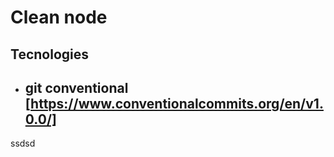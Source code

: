 # Clean node

## Tecnologies
  - git conventional 
  [https://www.conventionalcommits.org/en/v1.0.0/]
    - 

[arbitrary case-insensitive reference text]: https://www.mozilla.org
[arbitrary case-insensitive reference text]: https://www.mozilla.org
ssdsd